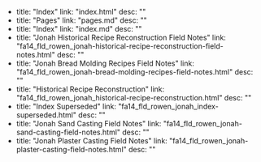   - title: "Index"
    link: "index.html"
    desc: ""
  - title: "Pages"
    link: "pages.md"
    desc: ""
  - title: "Index"
    link: "index.md"
    desc: ""
  - title: "Jonah Historical Recipe Reconstruction Field Notes"
    link: "fa14_fld_rowen_jonah-historical-recipe-reconstruction-field-notes.html"
    desc: ""
  - title: "Jonah Bread Molding Recipes Field Notes"
    link: "fa14_fld_rowen_jonah-bread-molding-recipes-field-notes.html"
    desc: ""
  - title: "Historical Recipe Reconstruction"
    link: "fa14_fld_rowen_jonah_historical-recipe-reconstruction.html"
    desc: ""
  - title: "Index Superseded"
    link: "fa14_fld_rowen_jonah_index-superseded.html"
    desc: ""
  - title: "Jonah Sand Casting Field Notes"
    link: "fa14_fld_rowen_jonah-sand-casting-field-notes.html"
    desc: ""
  - title: "Jonah Plaster Casting Field Notes"
    link: "fa14_fld_rowen_jonah-plaster-casting-field-notes.html"
    desc: ""
